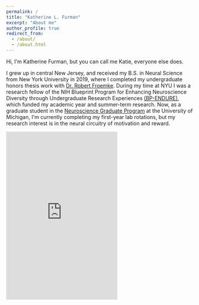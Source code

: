 ```yaml
---
permalink: /
title: "Katherine L. Furman"
excerpt: "About me"
author_profile: true
redirect_from: 
  - /about/
  - /about.html
---
```


Hi, I'm Katherine Furman, but you can call me Katie, everyone else does. 

I grew up in central New Jersey, and received my B.S. in Neural Science from New York University in 2019, where I completed my undergraduate honors thesis work with [Dr. Robert Froemke](www.http://froemkelab.med.nyu.edu/). During my time at NYU I was a research fellow of the NIH Blueprint Program for Enhancing Neuroscience Diversity through Undergraduate Research Experiences [(BP-ENDURE)](www.bpendure.org), which funded my academic year and summer-term research. Now, as a graduate student in the [Neuroscience Graduate Program](https://neuroscience.med.umich.edu/) at the University of Michigan, I'm currently completing my first-year lab rotations, but my research interest is in the neural circuitry of motivation and reward.


<iframe height='454' width='300' frameborder='0' allowtransparency='true' scrolling='yes' align = 'center' src='https://www.twitter.com/FurmanK8'></iframe>
